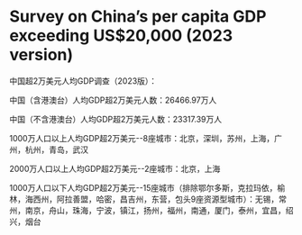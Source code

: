 # Survey on China’s per capita GDP exceeding US$20,000 (2023 version)
中国超2万美元人均GDP调查（2023版）：

中国（含港澳台）人均GDP超2万美元人数：26466.97万人

中国（不含港澳台）人均GDP超2万美元人数：23317.39万人

1000万人口以上人均GDP超2万美元--8座城市：北京，深圳，苏州，上海，广州，杭州，青岛，武汉

2000万人口以上人均GDP超2万美元--2座城市：北京，上海

1000万人口以下人均GDP超2万美元--15座城市（排除鄂尔多斯，克拉玛依，榆林，海西州，阿拉善盟，哈密，昌吉州，东营，包头9座资源型城市）：无锡，常州，南京，舟山，珠海，宁波，镇江，扬州，福州，南通，厦门，泰州，宜昌，绍兴，烟台
